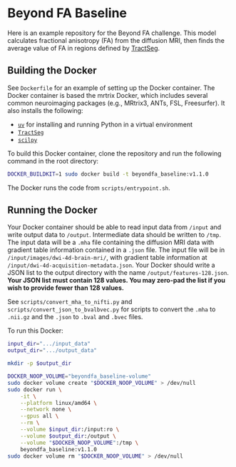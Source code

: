 # Beyond FA Baseline

Here is an example repository for the Beyond FA challenge. This model calculates fractional anisotropy (FA) from the diffusion MRI, then finds the average value of FA in regions defined by [TractSeg](https://github.com/MIC-DKFZ/TractSeg).

## Building the Docker

See `Dockerfile` for an example of setting up the Docker container. The Docker container is based the mrtrix Docker, which includes several common neuroimaging packages (e.g., MRtrix3, ANTs, FSL, Freesurfer). It also installs the following:

- [`uv`](https://github.com/astral-sh/uv) for installing and running Python in a virtual environment
- [`TractSeg`](https://github.com/MIC-DKFZ/TractSeg)
- [`scilpy`](https://github.com/scilus/scilpy)

To build this Docker container, clone the repository and run the following command in the root directory:

```bash
DOCKER_BUILDKIT=1 sudo docker build -t beyondfa_baseline:v1.1.0
```

The Docker runs the code from `scripts/entrypoint.sh`.

## Running the Docker

Your Docker container should be able to read input data from `/input` and write output data to `/output`. Intermediate data should be written to `/tmp`. The input data will be a `.mha` file containing the diffusion MRI data with gradient table information contained in a `.json` file. The input file will be in `/input/images/dwi-4d-brain-mri/`, with gradient table information at `/input/dwi-4d-acquisition-metadata.json`. Your Docker should write a JSON list to the output directory with the name `/output/features-128.json`. **Your JSON list must contain 128 values. You may zero-pad the list if you wish to provide fewer than 128 values.**

See `scripts/convert_mha_to_nifti.py` and `scripts/convert_json_to_bvalbvec.py` for scripts to convert the `.mha` to `.nii.gz` and the `.json` to `.bval` and `.bvec` files.

To run this Docker:

```bash
input_dir=".../input_data"
output_dir=".../output_data"

mkdir -p $output_dir

DOCKER_NOOP_VOLUME="beyondfa_baseline-volume"
sudo docker volume create "$DOCKER_NOOP_VOLUME" > /dev/null
sudo docker run \
    -it \
    --platform linux/amd64 \
    --network none \
    --gpus all \
    --rm \
    --volume $input_dir:/input:ro \
    --volume $output_dir:/output \
    --volume "$DOCKER_NOOP_VOLUME":/tmp \
    beyondfa_baseline:v1.1.0
sudo docker volume rm "$DOCKER_NOOP_VOLUME" > /dev/null
```